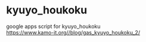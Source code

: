 # kyuyo_houkoku  
google apps script for kyuyo_houkoku  
https://www.kamo-it.org//blog/gas_kyuyo_houkoku_2/

